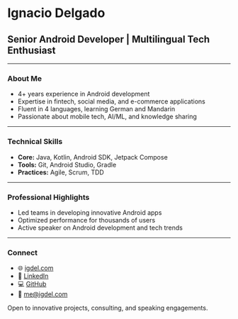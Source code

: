 # Ignacio Delgado
## Senior Android Developer | Multilingual Tech Enthusiast

---

### About Me
- 4+ years experience in Android development
- Expertise in fintech, social media, and e-commerce applications
- Fluent in 4 languages, learning German and Mandarin
- Passionate about mobile tech, AI/ML, and knowledge sharing

---

### Technical Skills
- **Core:** Java, Kotlin, Android SDK, Jetpack Compose
- **Tools:** Git, Android Studio, Gradle
- **Practices:** Agile, Scrum, TDD

---

### Professional Highlights
- Led teams in developing innovative Android apps
- Optimized performance for thousands of users
- Active speaker on Android development and tech trends

---

### Connect
- 🌐 [igdel.com](https://igdel.com)
- 💼 [LinkedIn](https://www.linkedin.com/in/igdel/)
- 💻 [GitHub](https://github.com/igdel)
- 📧 [me@igdel.com](mailto:me@igdel.com)

Open to innovative projects, consulting, and speaking engagements.
